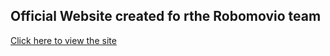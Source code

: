 ## Official Website created fo rthe Robomovio team
[Click here to view the site](https://robomovio.github.io)